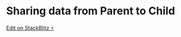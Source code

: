 # Sharing data from Parent to Child

[Edit on StackBlitz ⚡️](https://stackblitz.com/edit/sharing-data-between-angular-components-parent-to-vz14t1)